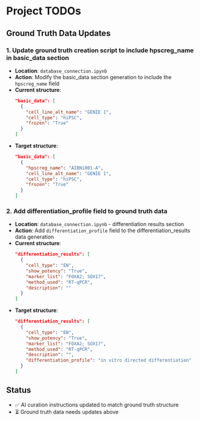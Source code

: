 # Project TODOs

## Ground Truth Data Updates

### 1. Update ground truth creation script to include hpscreg_name in basic_data section
- **Location**: `database_connection.ipynb`
- **Action**: Modify the basic_data section generation to include the `hpscreg_name` field
- **Current structure**:
  ```json
  "basic_data": [
    {
      "cell_line_alt_name": "GENIE 1",
      "cell_type": "hiPSC",
      "frozen": "True"
    }
  ]
  ```
- **Target structure**:
  ```json
  "basic_data": [
    {
      "hpscreg_name": "AIBNi001-A",
      "cell_line_alt_name": "GENIE 1",
      "cell_type": "hiPSC",
      "frozen": "True"
    }
  ]
  ```

### 2. Add differentiation_profile field to ground truth data
- **Location**: `database_connection.ipynb` - differentiation results section
- **Action**: Add `differentiation_profile` field to the differentiation_results data generation
- **Current structure**:
  ```json
  "differentiation_results": [
    {
      "cell_type": "EN",
      "show_potency": "True",
      "marker_list": "FOXA2; SOX17",
      "method_used": "RT-qPCR",
      "description": ""
    }
  ]
  ```
- **Target structure**:
  ```json
  "differentiation_results": [
    {
      "cell_type": "EN",
      "show_potency": "True",
      "marker_list": "FOXA2; SOX17",
      "method_used": "RT-qPCR",
      "description": "",
      "differentiation_profile": "in vitro directed differentiation"
    }
  ]
  ```

## Status
- ✅ AI curation instructions updated to match ground truth structure
- ⏳ Ground truth data needs updates above